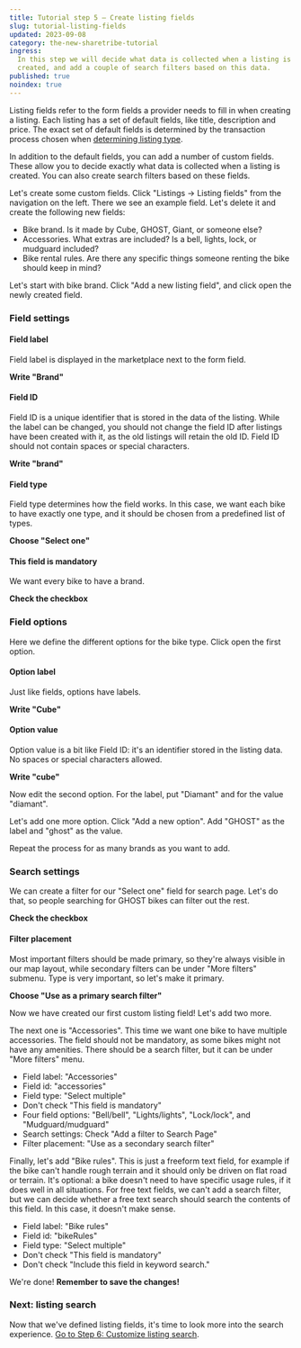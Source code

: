 ```yaml
---
title: Tutorial step 5 – Create listing fields
slug: tutorial-listing-fields
updated: 2023-09-08
category: the-new-sharetribe-tutorial
ingress:
  In this step we will decide what data is collected when a listing is
  created, and add a couple of search filters based on this data.
published: true
noindex: true
---
```


Listing fields refer to the form fields a provider needs to fill in when
creating a listing. Each listing has a set of default fields, like
title, description and price. The exact set of default fields is
determined by the transaction process chosen when
[determining listing type](/the-new-sharetribe/tutorial-listing-type/).

In addition to the default fields, you can add a number of custom
fields. These allow you to decide exactly what data is collected when a
listing is created. You can also create search filters based on these
fields.

Let's create some custom fields. Click "Listings → Listing fields" from
the navigation on the left. There we see an example field. Let's delete
it and create the following new fields:

- Bike brand. Is it made by Cube, GHOST, Giant, or someone else?
- Accessories. What extras are included? Is a bell, lights, lock, or
  mudguard included?
- Bike rental rules. Are there any specific things someone renting the
  bike should keep in mind?

Let's start with bike brand. Click "Add a new listing field", and click
open the newly created field.

### Field settings

#### Field label

Field label is displayed in the marketplace next to the form field.

**Write "Brand"**

#### Field ID

Field ID is a unique identifier that is stored in the data of the
listing. While the label can be changed, you should not change the field
ID after listings have been created with it, as the old listings will
retain the old ID. Field ID should not contain spaces or special
characters.

**Write "brand"**

#### Field type

Field type determines how the field works. In this case, we want each
bike to have exactly one type, and it should be chosen from a predefined
list of types.

**Choose "Select one"**

#### This field is mandatory

We want every bike to have a brand.

**Check the checkbox**

### Field options

Here we define the different options for the bike type. Click open the
first option.

#### Option label

Just like fields, options have labels.

**Write "Cube"**

#### Option value

Option value is a bit like Field ID: it's an identifier stored in the
listing data. No spaces or special characters allowed.

**Write "cube"**

Now edit the second option. For the label, put "Diamant" and for the
value "diamant".

Let's add one more option. Click "Add a new option". Add "GHOST" as the
label and "ghost" as the value.

Repeat the process for as many brands as you want to add.

### Search settings

We can create a filter for our "Select one" field for search page. Let's
do that, so people searching for GHOST bikes can filter out the rest.

**Check the checkbox**

#### Filter placement

Most important filters should be made primary, so they're always visible
in our map layout, while secondary filters can be under "More filters"
submenu. Type is very important, so let's make it primary.

**Choose "Use as a primary search filter"**

Now we have created our first custom listing field! Let's add two more.

The next one is "Accessories". This time we want one bike to have
multiple accessories. The field should not be mandatory, as some bikes
might not have any amenities. There should be a search filter, but it
can be under "More filters" menu.

- Field label: "Accessories"
- Field id: "accessories"
- Field type: "Select multiple"
- Don't check "This field is mandatory"
- Four field options: "Bell/bell", "Lights/lights", "Lock/lock", and
  "Mudguard/mudguard"
- Search settings: Check "Add a filter to Search Page"
- Filter placement: "Use as a secondary search filter"

Finally, let's add "Bike rules". This is just a freeform text field, for
example if the bike can't handle rough terrain and it should only be
driven on flat road or terrain. It's optional: a bike doesn't need to
have specific usage rules, if it does well in all situations. For free
text fields, we can't add a search filter, but we can decide whether a
free text search should search the contents of this field. In this case,
it doesn't make sense.

- Field label: "Bike rules"
- Field id: "bikeRules"
- Field type: "Select multiple"
- Don't check "This field is mandatory"
- Don't check "Include this field in keyword search."

We're done! **Remember to save the changes!**

### Next: listing search

Now that we've defined listing fields, it's time to look more into the
search experience.
[Go to Step 6: Customize listing search](/the-new-sharetribe/tutorial-listing-search/).

